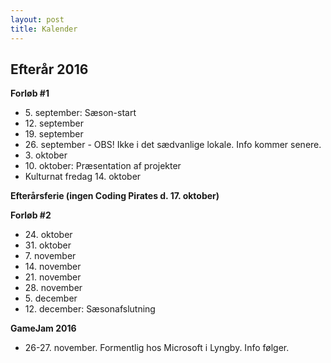 ```yaml
---
layout: post
title: Kalender
---
```


Efterår 2016
----------

**Forløb #1**

 * 5\. september: Sæson-start
 * 12\. september
 * 19\. september
 * 26\. september - OBS! Ikke i det sædvanlige lokale. Info kommer senere.
 * 3\. oktober
 * 10\. oktober: Præsentation af projekter
 * Kulturnat fredag 14. oktober

**Efterårsferie (ingen Coding Pirates d. 17. oktober)**

**Forløb #2**
 
 * 24\. oktober
 * 31\. oktober
 * 7\. november
 * 14\. november
 * 21\. november
 * 28\. november
 * 5\. december
 * 12\. december: Sæsonafslutning

**GameJam 2016**

 * 26-27\. november. Formentlig hos Microsoft i Lyngby. Info følger.
